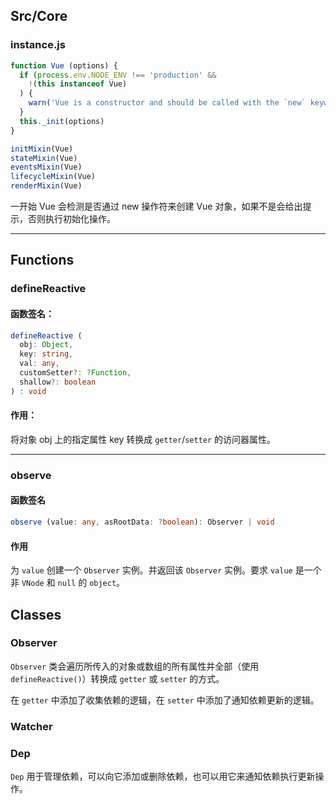 ## Src/Core

### instance.js

```js
function Vue (options) {
  if (process.env.NODE_ENV !== 'production' &&
    !(this instanceof Vue)
  ) {
    warn('Vue is a constructor and should be called with the `new` keyword')
  }
  this._init(options)
}

initMixin(Vue)
stateMixin(Vue)
eventsMixin(Vue)
lifecycleMixin(Vue)
renderMixin(Vue)
```

一开始 Vue 会检测是否通过 new 操作符来创建 Vue 对象，如果不是会给出提示，否则执行初始化操作。

------

## Functions

### defineReactive

#### 函数签名：

```ts
defineReactive (
  obj: Object,
  key: string,
  val: any,
  customSetter?: ?Function,
  shallow?: boolean
) : void
```

#### 作用：

将对象 obj 上的指定属性 key 转换成 `getter`/`setter` 的访问器属性。

------

### observe

#### 函数签名

```ts
observe (value: any, asRootData: ?boolean): Observer | void
```

#### 作用

为 `value` 创建一个 `Observer` 实例。并返回该 `Observer` 实例。要求 `value` 是一个非 `VNode` 和 `null` 的 `object`。

## Classes

### Observer

`Observer` 类会遍历所传入的对象或数组的所有属性并全部（使用 `defineReactive()`）转换成 `getter` 或 `setter` 的方式。

在 `getter` 中添加了收集依赖的逻辑，在 `setter` 中添加了通知依赖更新的逻辑。

### Watcher

### Dep

`Dep` 用于管理依赖，可以向它添加或删除依赖，也可以用它来通知依赖执行更新操作。